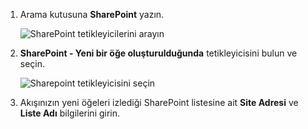 1. Arama kutusuna **SharePoint** yazın.
   
    ![SharePoint tetikleyicilerini arayın](includes/media/modern-approvals/search-for-sharepoint.png)
2. **SharePoint - Yeni bir öğe oluşturulduğunda** tetikleyicisini bulun ve seçin.
   
    ![Sharepoint tetikleyicisini seçin](includes/media/modern-approvals/select-sharepoint-new-item.png)
3. Akışınızın yeni öğeleri izlediği SharePoint listesine ait **Site Adresi** ve **Liste Adı** bilgilerini girin.

